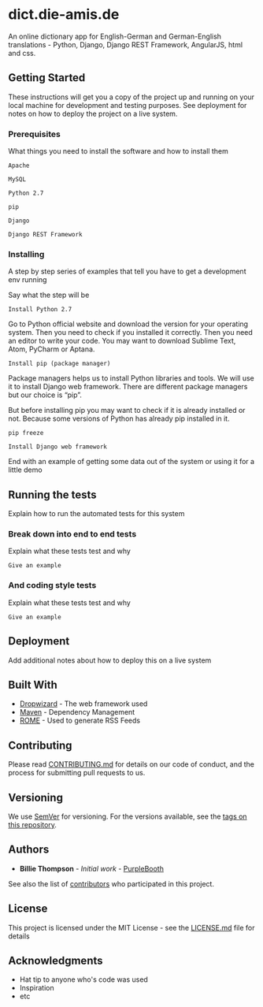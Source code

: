 # dict.die-amis.de

An online dictionary app for English-German and German-English translations - Python, Django, Django REST Framework, AngularJS, html and css.

## Getting Started

These instructions will get you a copy of the project up and running on your local machine for development and testing purposes. See deployment for notes on how to deploy the project on a live system.

### Prerequisites

What things you need to install the software and how to install them

```
Apache
```
```
MySQL
```
```
Python 2.7
```
```
pip
```
```
Django
```
```
Django REST Framework
```

### Installing

A step by step series of examples that tell you have to get a development env running

Say what the step will be

```
Install Python 2.7
```
Go to Python official website and download the version for your operating system. Then you need to check if you installed it correctly. Then you need an editor to write your code. You may want to download Sublime Text, Atom, PyCharm or Aptana.

```
Install pip (package manager)
```
Package managers helps us to install Python libraries and tools. We will use it to install Django web framework. There are different package managers but our choice is “pip”.

But before installing pip you may want to check if it is already installed or not. Because some versions of Python has already pip installed in it.
```
pip freeze
```

```
Install Django web framework
```

End with an example of getting some data out of the system or using it for a little demo

## Running the tests

Explain how to run the automated tests for this system

### Break down into end to end tests

Explain what these tests test and why

```
Give an example
```

### And coding style tests

Explain what these tests test and why

```
Give an example
```

## Deployment

Add additional notes about how to deploy this on a live system

## Built With

* [Dropwizard](http://www.dropwizard.io/1.0.2/docs/) - The web framework used
* [Maven](https://maven.apache.org/) - Dependency Management
* [ROME](https://rometools.github.io/rome/) - Used to generate RSS Feeds

## Contributing

Please read [CONTRIBUTING.md](https://gist.github.com/PurpleBooth/b24679402957c63ec426) for details on our code of conduct, and the process for submitting pull requests to us.

## Versioning

We use [SemVer](http://semver.org/) for versioning. For the versions available, see the [tags on this repository](https://github.com/your/project/tags). 

## Authors

* **Billie Thompson** - *Initial work* - [PurpleBooth](https://github.com/PurpleBooth)

See also the list of [contributors](https://github.com/your/project/contributors) who participated in this project.

## License

This project is licensed under the MIT License - see the [LICENSE.md](LICENSE.md) file for details

## Acknowledgments

* Hat tip to anyone who's code was used
* Inspiration
* etc

